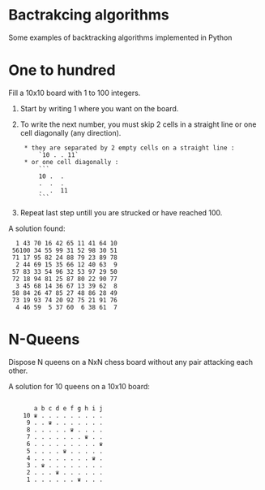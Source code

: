 # Bactrakcing algorithms

Some examples of backtracking algorithms implemented in Python


# One to hundred

Fill a 10x10 board with 1 to 100 integers.

1. Start by writing 1 where you want on the board.
2. To write the next number, you must skip 2 cells in a straight line
    or one cell diagonally (any direction).


        * they are separated by 2 empty cells on a straight line :
            `10 . . 11`
        * or one cell diagonally :
            ```
            10 .  .
            .  .  .
            .  .  11
            ```

3. Repeat last step untill you are strucked or have reached 100.

A solution found:

```
  1 43 70 16 42 65 11 41 64 10
 56100 34 55 99 31 52 98 30 51
 71 17 95 82 24 88 79 23 89 78
  2 44 69 15 35 66 12 40 63  9
 57 83 33 54 96 32 53 97 29 50
 72 18 94 81 25 87 80 22 90 77
  3 45 68 14 36 67 13 39 62  8
 58 84 26 47 85 27 48 86 28 49
 73 19 93 74 20 92 75 21 91 76
  4 46 59  5 37 60  6 38 61  7
```

# N-Queens

Dispose N queens on a NxN chess board without any pair attacking each other.

A solution for 10 queens on a 10x10 board:


```

       a b c d e f g h i j
    10 ♛ . . . . . . . . .
     9 . . ♛ . . . . . . .
     8 . . . . . ♛ . . . .
     7 . . . . . . . ♛ . .
     6 . . . . . . . . . ♛
     5 . . . . ♛ . . . . .
     4 . . . . . . . . ♛ .
     3 . ♛ . . . . . . . .
     2 . . . ♛ . . . . . .
     1 . . . . . . ♛ . . .
```
